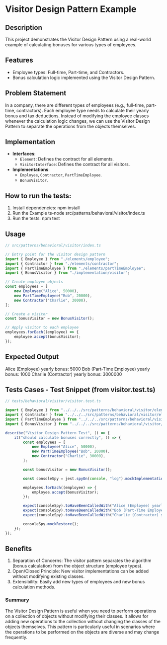 # Visitor Design Pattern Example

## Description
This project demonstrates the Visitor Design Pattern using a real-world example of calculating bonuses for various types of employees.

## Features
- Employee types: Full-time, Part-time, and Contractors.
- Bonus calculation logic implemented using the Visitor Design Pattern.

## Problem Statement
In a company, there are different types of employees (e.g., full-time, part-time, contractors). Each employee type needs to calculate their yearly bonus and tax deductions. Instead of modifying the employee classes whenever the calculation logic changes, we can use the Visitor Design Pattern to separate the operations from the objects themselves.

## Implementation
- **Interfaces**:
  - `Element`: Defines the contract for all elements.
  - `VisitorInterface`: Defines the contract for all visitors.
- **Implementations**:
  - `Employee`, `Contractor`, `PartTimeEmployee`.
  - `BonusVisitor`.

## How to run the tests:
1. Install dependencies:
   npm install
2. Run the Example
   ts-node src/patterns/behavioral/visitor/index.ts
3. Run the tests:
   npm test

## Usage
```ts
// src/patterns/behavioral/visitor/index.ts

// Entry point for the visitor design pattern
import { Employee } from "./elements/employee";
import { Contractor } from "./elements/contractor";
import { PartTimeEmployee } from "./elements/partTimeEmployee";
import { BonusVisitor } from "./implementation/visitor";

// Create employee objects
const employees = [
    new Employee("Alice", 50000),
    new PartTimeEmployee("Bob", 20000),
    new Contractor("Charlie", 30000),
];

// Create a visitor
const bonusVisitor = new BonusVisitor();

// Apply visitor to each employee
employees.forEach((employee) => {
    employee.accept(bonusVisitor);
});

```

## Expected Output
Alice (Employee) yearly bonus: 5000
Bob (Part-Time Employee) yearly bonus: 1000
Charlie (Contractor) yearly bonus: 3000000

## Tests Cases - Test Snippet (from visitor.test.ts)
```ts
// tests/behavioral/visitor/visitor.test.ts

import { Employee } from "../../../src/patterns/behavioral/visitor/elements/employee";
import { Contractor } from "../../../src/patterns/behavioral/visitor/elements/contractor";
import { PartTimeEmployee } from "../../../src/patterns/behavioral/visitor/elements/partTimeEmployee";
import { BonusVisitor } from "../../../src/patterns/behavioral/visitor/implementation/visitor";

describe("Visitor Design Pattern Test", () => {
    it("should calculate bonuses correctly", () => {
        const employees = [
            new Employee("Alice", 50000),
            new PartTimeEmployee("Bob", 20000),
            new Contractor("Charlie", 30000),
        ];

        const bonusVisitor = new BonusVisitor();

        const consoleSpy = jest.spyOn(console, "log").mockImplementation();

        employees.forEach((employee) => {
            employee.accept(bonusVisitor);
        });

        expect(consoleSpy).toHaveBeenCalledWith("Alice (Employee) yearly bonus: 5000");
        expect(consoleSpy).toHaveBeenCalledWith("Bob (Part-Time Employee) yearly bonus: 1000");
        expect(consoleSpy).toHaveBeenCalledWith("Charlie (Contractor) yearly bonus: 3000000");

        consoleSpy.mockRestore();
    });
});

```

## Benefits
1. Separation of Concerns: The visitor pattern separates the algorithm (bonus calculation) from the object structure (employee types).
2. Open/Closed Principle: New visitor implementations can be added without modifying existing classes.
3. Extensibility: Easily add new types of employees and new bonus calculation methods.


### Summary
The Visitor Design Pattern is useful when you need to perform operations on a collection of objects without modifying their classes. It allows for adding new operations to the collection without changing the classes of the objects themselves. This pattern is particularly useful in scenarios where the operations to be performed on the objects are diverse and may change frequently.